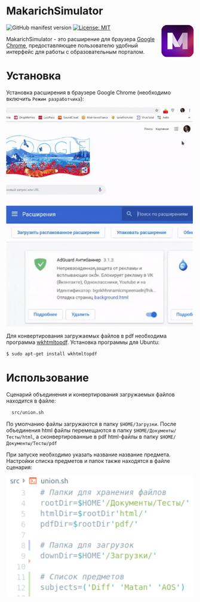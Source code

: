 # MakarichSimulator

<img src="data/images/icons/active-icon.png" align="right" width="90px" style="margin: 0 0 10px 10px" />

![GitHub manifest version](https://img.shields.io/github/manifest-json/v/BlasterAlex/MakarichSimulator.svg)
[![License: MIT](https://img.shields.io/github/license/BlasterAlex/MakarichSimulator.svg)](https://opensource.org/licenses/MIT)

MakarichSimulator - это расширение для браузера [Google Chrome](https://www.google.com/chrome/?hl=ru), предоставляющее пользователю удобный интерфейс для работы с образовательным порталом.

# Установка
Установка расширения в браузере Google Chrome (необходимо включить `Режим разработчика`):

<img src="data/gif/installation-1.gif" width="500"/><img src="data/gif/installation-2.gif" width="500"/>

Для конвертирования загружаемых файлов в pdf необходима программа [wkhtmltopdf](https://wkhtmltopdf.org/). Установка программы для Ubuntu:
```sh
$ sudo apt-get install wkhtmltopdf
```

# Использование 
Сценарий объединения и конвертирования загружаемых файлов находится в файле:
```sh
  src/union.sh
```
По умолчанию файлы загружаются в папку 
``$HOME/Загрузки``. После объединения html файлы перемещаются в папку ``$HOME/Документы/Тесты/html``, а сконвертированные в pdf html-файлы в папку ``$HOME/Документы/Тесты/pdf``

При запуске необходимо указать название название предмета. Настройки списка предметов и папок также находятся в файле сценария:

<img src="data/images/path.png" width="500"/>